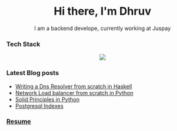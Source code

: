 <h1 align="center">Hi there, I'm Dhruv </h1>
<p align="center">I am a backend develope, currently working at Juspay </p>

### Tech Stack
<p align="center">
  <a href="#">
    <img src="https://skillicons.dev/icons?i=go,python,django,flask,javascript,nodejs,haskell,postgresql,mongodb,linux,aws,kubernetes,docker,jenkins"/>
  </a>
</p>


### Latest Blog posts
<!-- BLOG-POST-LIST:START -->
- [Writing a Dns Resolver from scratch in Haskell](https://dhruv.fyi/blog/dns-resolver-from-scratch-in-haskell/)
- [Network Load balancer from scratch in Python](https://dhruv.fyi/blog/load-balancer-python/)
- [Solid Principles in Python](https://dhruv.fyi/blog/solid-principles/)
- [Postgresql Indexes](https://dhruv.fyi/blog/postgresql-indexes/)
<!-- BLOG-POST-LIST:END -->

### [Resume](https://dhruv.fyi/resume)
